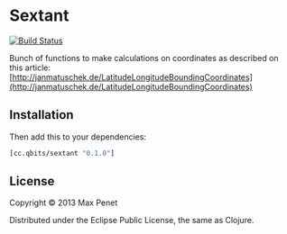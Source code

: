 # Sextant
[![Build Status](https://secure.travis-ci.org/mpenet/sextant.png?branch=master)](http://travis-ci.org/mpenet/sextant)

Bunch of functions to make calculations on coordinates as described on this article:
[http://janmatuschek.de/LatitudeLongitudeBoundingCoordinates](http://janmatuschek.de/LatitudeLongitudeBoundingCoordinates)

## Installation

Then add this to your dependencies:

```clojure
[cc.qbits/sextant "0.1.0"]
```

## License

Copyright © 2013 Max Penet

Distributed under the Eclipse Public License, the same as Clojure.
